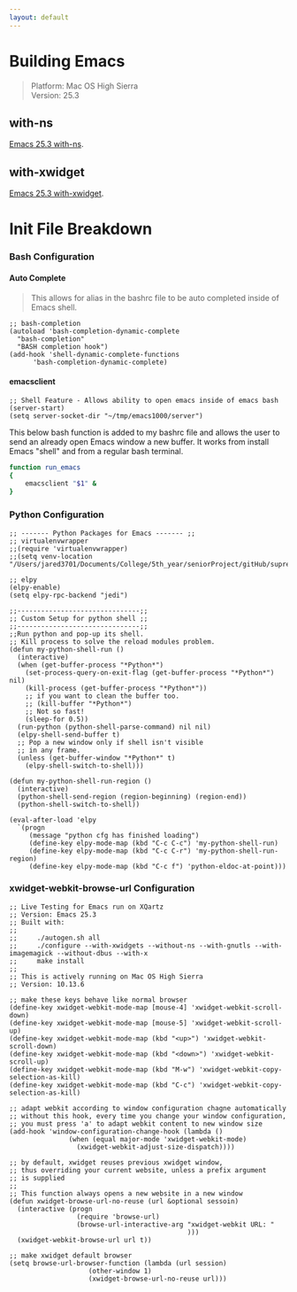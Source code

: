 ```yaml
---
layout: default
---
```


# Building Emacs
> Platform: Mac OS High Sierra  
> Version: 25.3  
 
## with-ns
[Emacs 25.3 with-ns](./tutorials/emacs-25-with-ns.html).

## with-xwidget
[Emacs 25.3 with-xwidget](./tutorials/emacs-25-with-xwidget.html).

# Init File Breakdown

### Bash Configuration
#### Auto Complete 

> This allows for alias in the bashrc file to be auto completed inside of Emacs shell.  

```elisp
;; bash-completion
(autoload 'bash-completion-dynamic-complete 
  "bash-completion"
  "BASH completion hook")
(add-hook 'shell-dynamic-complete-functions
	  'bash-completion-dynamic-complete)
```

#### emacsclient
```elisp
;; Shell Feature - Allows ability to open emacs inside of emacs bash
(server-start)
(setq server-socket-dir "~/tmp/emacs1000/server")
```

This below bash function is added to my bashrc file and allows the user to send an already open Emacs window a new buffer. It works from install Emacs "shell" and from a regular bash terminal.
```bash
function run_emacs
{
    emacsclient "$1" &
}
```

### Python Configuration
```elisp
;; ------- Python Packages for Emacs ------- ;;
;; virtualenvwrapper
;;(require 'virtualenvwrapper)
;;(setq venv-location "/Users/jared3701/Documents/College/5th_year/seniorProject/gitHub/supreme_bot")

;; elpy
(elpy-enable)
(setq elpy-rpc-backend "jedi")

;;-------------------------------;;
;; Custom Setup for python shell ;;
;;-------------------------------;;
;;Run python and pop-up its shell.
;; Kill process to solve the reload modules problem.
(defun my-python-shell-run ()
  (interactive)
  (when (get-buffer-process "*Python*")
    (set-process-query-on-exit-flag (get-buffer-process "*Python*") nil)
    (kill-process (get-buffer-process "*Python*"))
    ;; if you want to clean the buffer too.
    ;; (kill-buffer "*Python*")
    ;; Not so fast!
    (sleep-for 0.5))
  (run-python (python-shell-parse-command) nil nil)
  (elpy-shell-send-buffer t)
  ;; Pop a new window only if shell isn't visible
  ;; in any frame.
  (unless (get-buffer-window "*Python*" t)
    (elpy-shell-switch-to-shell)))

(defun my-python-shell-run-region ()
  (interactive)
  (python-shell-send-region (region-beginning) (region-end))
  (python-shell-switch-to-shell))

(eval-after-load 'elpy
  `(progn
     (message "python cfg has finished loading")
     (define-key elpy-mode-map (kbd "C-c C-c") 'my-python-shell-run)
     (define-key elpy-mode-map (kbd "C-c C-r") 'my-python-shell-run-region)
     (define-key elpy-mode-map (kbd "C-c f") 'python-eldoc-at-point)))
```

### xwidget-webkit-browse-url Configuration
```elisp
;; Live Testing for Emacs run on XQartz
;; Version: Emacs 25.3
;; Built with:
;;
;;     ./autogen.sh all
;;     ./configure --with-xwidgets --without-ns --with-gnutls --with-imagemagick --without-dbus --with-x
;;     make install
;;
;; This is actively running on Mac OS High Sierra
;; Version: 10.13.6

;; make these keys behave like normal browser
(define-key xwidget-webkit-mode-map [mouse-4] 'xwidget-webkit-scroll-down)
(define-key xwidget-webkit-mode-map [mouse-5] 'xwidget-webkit-scroll-up)
(define-key xwidget-webkit-mode-map (kbd "<up>") 'xwidget-webkit-scroll-down)
(define-key xwidget-webkit-mode-map (kbd "<down>") 'xwidget-webkit-scroll-up)
(define-key xwidget-webkit-mode-map (kbd "M-w") 'xwidget-webkit-copy-selection-as-kill)
(define-key xwidget-webkit-mode-map (kbd "C-c") 'xwidget-webkit-copy-selection-as-kill)

;; adapt webkit according to window configuration chagne automatically
;; without this hook, every time you change your window configuration,
;; you must press 'a' to adapt webkit content to new window size
(add-hook 'window-configuration-change-hook (lambda ()
               (when (equal major-mode 'xwidget-webkit-mode)
                 (xwidget-webkit-adjust-size-dispatch))))

;; by default, xwidget reuses previous xwidget window,
;; thus overriding your current website, unless a prefix argument
;; is supplied
;;
;; This function always opens a new website in a new window
(defun xwidget-browse-url-no-reuse (url &optional sessoin)
  (interactive (progn
                 (require 'browse-url)
                 (browse-url-interactive-arg "xwidget-webkit URL: "
                                             )))
  (xwidget-webkit-browse-url url t))

;; make xwidget default browser
(setq browse-url-browser-function (lambda (url session)
                    (other-window 1)
                    (xwidget-browse-url-no-reuse url)))
```
